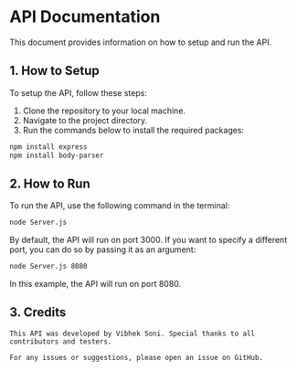 # API Documentation

This document provides information on how to setup and run the API.

## 1. How to Setup

To setup the API, follow these steps:

1. Clone the repository to your local machine.
2. Navigate to the project directory.
3. Run the commands below to install the required packages:

```bash
npm install express
npm install body-parser
```

## 2. How to Run

To run the API, use the following command in the terminal:

```bash
node Server.js
```

By default, the API will run on port 3000. If you want to specify a different port, you can do so by passing it as an argument:

```bash
node Server.js 8080
```

In this example, the API will run on port 8080.

## 3. Credits
```
This API was developed by Vibhek Soni. Special thanks to all contributors and testers.

For any issues or suggestions, please open an issue on GitHub.
```